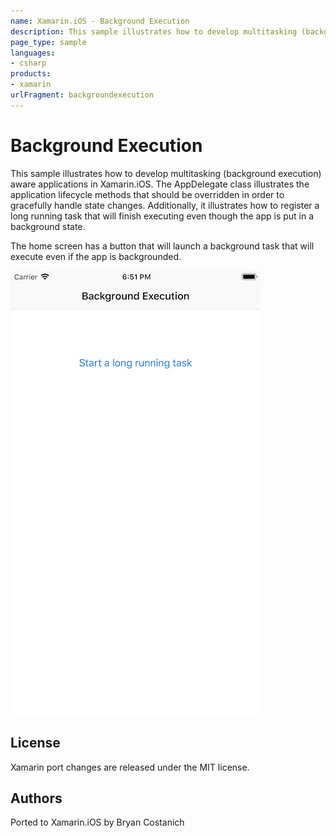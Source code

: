 ```yaml
---
name: Xamarin.iOS - Background Execution
description: This sample illustrates how to develop multitasking (background execution) aware applications in Xamarin.iOS. The AppDelegate class illustrates the...
page_type: sample
languages:
- csharp
products:
- xamarin
urlFragment: backgroundexecution
---
```

# Background Execution

This sample illustrates how to develop multitasking (background execution) aware applications in Xamarin.iOS. The AppDelegate class illustrates the application lifecycle methods that should be overridden in order to gracefully handle state changes. Additionally, it illustrates how to register a long running task that will finish executing even though the app is put in a background state.

The home screen has a button that will launch a background task that will execute even if the app is backgrounded.

![Home Screen](Screenshots/screenshot-1.png)

## License

Xamarin port changes are released under the MIT license.

## Authors

Ported to Xamarin.iOS by Bryan Costanich
